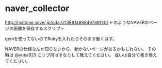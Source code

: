 naver_collector
===============

http://matome.naver.jp/odai/2138814998487881201
←のようなNAVERのページの画像を保存するスクリプト

gemを使ってないのでRubyを入れたらそのまま動くはず。

NAVERの仕様なんか知らないから、動かないページがあるかもしれない。
その時は @yuka925 にリプ飛ばすなりして教えてください。
或いは自分で書き換えてください。
